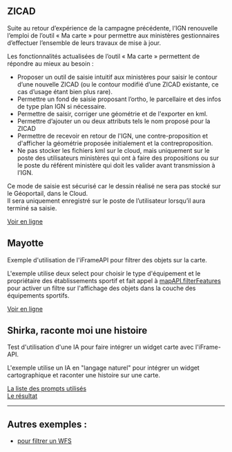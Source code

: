 ## ZICAD

Suite au retour d’expérience de la campagne précédente, l’IGN renouvelle l’emploi de l’outil « Ma carte » pour permettre aux ministères gestionnaires d’effectuer l’ensemble de leurs travaux de mise à jour.

Les fonctionnalités actualisées de l’outil « Ma carte » permettent de répondre au mieux au besoin :
- Proposer un outil de saisie intuitif aux ministères pour saisir le contour d’une nouvelle ZICAD (ou le contour modifié d’une ZICAD existante, ce cas d’usage étant bien plus rare).
- Permettre un fond de saisie proposant l’ortho, le parcellaire et des infos de type plan IGN si nécessaire.
- Permettre de saisir, corriger une géométrie et de l'exporter en kml.
- Permettre d’ajouter un ou deux attributs tels le nom proposé pour la ZICAD
- Permettre de recevoir en retour de l'IGN, une contre-proposition et d'afficher la géométrie proposée initialement et la contreproposition.
- Ne pas stocker les fichiers kml sur le cloud, mais uniquement sur le poste des utilisateurs ministères qui ont à faire des propositions ou sur le poste du référent ministère qui doit les valider avant transmission à l’IGN.
 
Ce mode de saisie est sécurisé car le dessin réalisé ne sera pas stocké sur le Géoportail, dans le Cloud.    
Il sera uniquement enregistré sur le poste de l’utilisateur lorsqu’il aura terminé sa saisie.

[Voir en ligne](https://ignf-ma-carte.github.io/apps/ZICAD/)

## Mayotte

Exemple d'utilisation de l'iFrameAPI pour filtrer des objets sur la carte.

L'exemple utilise deux select pour choisir le type d'équipement et le propriétaire des établissements sportif et fait appel à [mapAPI.filterFeatures](https://ignf-ma-carte.github.io/mcviewer/doc/api.html#filterFeatures__anchor) pour activer un filtre sur l'affichage des objets dans la couche des équipements sportifs.

[Voir en ligne](https://ignf-ma-carte.github.io/apps/Mayotte/)


## Shirka, raconte moi une histoire

Test d'utilisation d'une IA pour faire intégrer un widget carte avec l'iFrame-API.

L'exemple utilise un IA en "langage naturel" pour intégrer un widget cartographique et raconter une histoire sur une carte.

[La liste des prompts utilisés](https://ignf-ma-carte.github.io/apps/Shirka/prompt.html)     
[Le résultat](https://ignf-ma-carte.github.io/apps/Shirka/)

----

## Autres exemples : 
* [pour filtrer un WFS](https://codepen.io/viglino/pen/dPyNodp)
